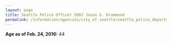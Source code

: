 ```yaml
---
layout: page
title: Seattle Police Officer 5803 Jason G. Drummond
permalink: /information/agencies/city_of_seattle/seattle_police_department/copbook/5803/
---
```


**Age as of Feb. 24, 2016:** 44
